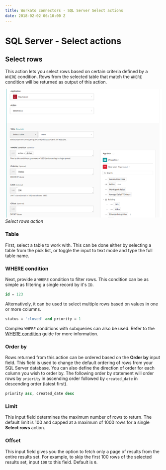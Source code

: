 ```yaml
---
title: Workato connectors - SQL Server Select actions
date: 2018-02-02 06:10:00 Z
---
```


# SQL Server - Select actions

## Select rows
This action lets you select rows based on certain criteria defined by a ` WHERE` condition. Rows from the selected table that match the `WHERE` condition will be returned as output of this action.

![Select rows action](/assets/images/mssql/select-rows-action.png)
*Select rows action*

### Table
First, select a table to work with. This can be done either by selecting a table from the pick list, or toggle the input to text mode and type the full table name.

### WHERE condition
Next, provide a `WHERE` condition to filter rows. This condition can be as simple as filtering a single record by it's `ID`.

```sql
id = 123
```

Alternatively, it can be used to select multiple rows based on values in one or more columns.

```sql
status = 'closed' and priority = 1
```

Complex `WHERE` conditions with subqueries can also be used. Refer to the [WHERE condition](/connectors/mssql.md#where-condition) guide for more information.

### Order by
Rows returned from this action can be ordered based on the **Order by** input field. This field is used to change the default ordering of rows from your SQL Server database. You can also define the direction of order for each column you wish to order by. The following order by statement will order rows by `priority` in ascending order followed by `created_date` in descending order (latest first).

```sql
priority asc, created_date desc
```

### Limit
This input field determines the maximum number of rows to return. The default limit is 100 and capped at a maximum of 1000 rows for a single **Select rows** action.

### Offset
This input field gives you the option to fetch only a page of results from the entire results set. For example, to skip the first 100 rows of the selected results set, input `100` to this field. Default is `0`.
